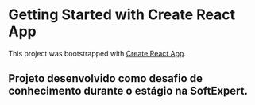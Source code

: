 # Getting Started with Create React App

This project was bootstrapped with [Create React App](https://github.com/facebook/create-react-app).

## Projeto desenvolvido como desafio de conhecimento durante o estágio na SoftExpert.
